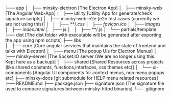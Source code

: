 ├── app
│   ├── minsky-electron       [The Electron App]
│   ├── minsky-web            [The Angular Web-App]
│   ├── utility               [Utility App for generate/check signature scripts]
│   ├── minsky-web-e2e        [e2e test cases (currently we are not using this)]
│   │   ├── **/*.css
│   ├── favicon.ico
│   ├── images
│   ├── index.html
│   ├── js
│   │   ├── **/*.js
│   └── partials/template
├── dist                      [The dist folder with executable will be generated after exporting the app using npm scripts]
├── libs                      
│   ├── core                  [Core angular services that maintains the state of frontend and talks with Electron]
│   ├── menu                  [The popup UIs for Electron Menus]
│   ├── minsky-server         [The Socket.IO server (We are no longer using this. Kept here as a backup)]
│   ├── shared                [Shared Resources across projects (like shared constants, functions,interfaces, css themes etc)]
│   └── ui-components         [Angular UI components for context menus, non menu popups etc]
├── minsky-docs               [git submodule for HELP menu related resources]
├── README.md
├── package.json
├── signature.json            [The signature file used to compare signatures between minsky-httpd binaries]
└── .gitignore

